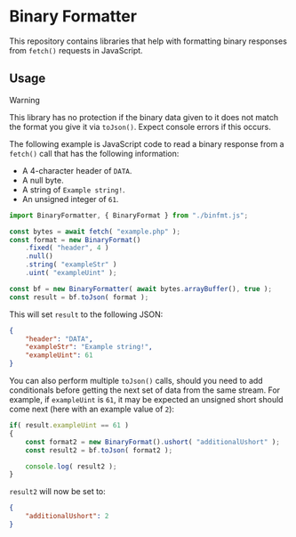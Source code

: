 # Binary Formatter

This repository contains libraries that help with formatting binary responses from `fetch()` requests in JavaScript.

## Usage

> [!WARNING]  
> This library has no protection if the binary data given to it does not match the format you give it via `toJson()`. Expect console errors if this occurs.

The following example is JavaScript code to read a binary response from a `fetch()` call that has the following information:
- A 4-character header of `DATA`.
- A null byte.
- A string of `Example string!`.
- An unsigned integer of `61`.

```JavaScript
import BinaryFormatter, { BinaryFormat } from "./binfmt.js";

const bytes = await fetch( "example.php" );
const format = new BinaryFormat()
    .fixed( "header", 4 )
    .null()
    .string( "exampleStr" )
    .uint( "exampleUint" );

const bf = new BinaryFormatter( await bytes.arrayBuffer(), true );
const result = bf.toJson( format );
```

This will set `result` to the following JSON:

```JSON
{
    "header": "DATA",
    "exampleStr": "Example string!",
    "exampleUint": 61
}
```

You can also perform multiple `toJson()` calls, should you need to add conditionals before getting the next set of data from the same stream. For example, if `exampleUint` is `61`, it may be expected an unsigned short should come next (here with an example value of `2`):

```JavaScript
if( result.exampleUint == 61 )
{
    const format2 = new BinaryFormat().ushort( "additionalUshort" );
    const result2 = bf.toJson( format2 );

    console.log( result2 );
}
```

`result2` will now be set to:

```JSON
{
    "additionalUshort": 2
}
```
